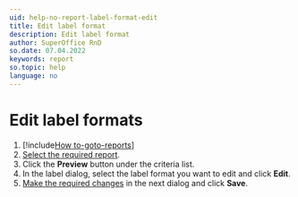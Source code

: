 ```yaml
---
uid: help-no-report-label-format-edit
title: Edit label format
description: Edit label format
author: SuperOffice RnD
so.date: 07.04.2022
keywords: report
so.topic: help
language: no
---
```


# Edit label formats

1. [!include[How to-goto-reports](../includes/goto-reports.md)]
2. [Select the required report][1].
3. Click the **Preview** button under the criteria list.
4. In the label dialog, select the label format you want to edit and click **Edit**.
5. [Make the required changes][2] in the next dialog and click **Save**.

<!-- Referenced links -->
[1]: ../properties.md
[2]: add-format.md

<!-- Referenced images -->

